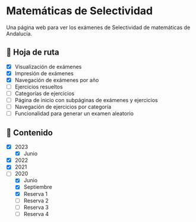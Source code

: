 # Matemáticas de Selectividad

Una página web para ver los exámenes de Selectividad de matemáticas de Andalucía.

## 📅 Hoja de ruta

- [x] Visualización de exámenes
- [x] Impresión de exámenes
- [x] Navegación de exámenes por año
- [ ] Ejercicios resueltos
- [ ] Categorías de ejercicios
- [ ] Página de inicio con subpáginas de exámenes y ejercicios
- [ ] Navegación de ejercicios por categoría
- [ ] Funcionalidad para generar un examen aleatorio

## 📖 Contenido

- [x] 2023
    - [x] Junio
- [x] 2022
- [x] 2021
- [ ] 2020
    - [x] Junio
    - [x] Septiembre
    - [x] Reserva 1
    - [ ] Reserva 2
    - [ ] Reserva 3
    - [ ] Reserva 4